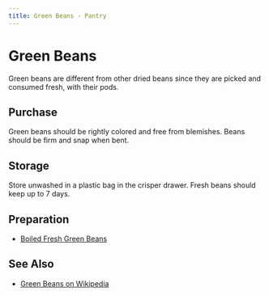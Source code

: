 ```yaml
---
title: Green Beans - Pantry
---
```


# Green Beans

Green beans are different from other dried beans since they are picked
and consumed fresh, with their pods.

## Purchase

Green beans should be rightly colored and free from blemishes. Beans
should be firm and snap when bent.

## Storage

Store unwashed in a plastic bag in the crisper drawer. Fresh beans
should keep up to 7 days.

## Preparation

* [Boiled Fresh Green Beans](boiled)

## See Also

* [Green Beans on Wikipedia](https://en.wikipedia.org/wiki/Green_bean)

